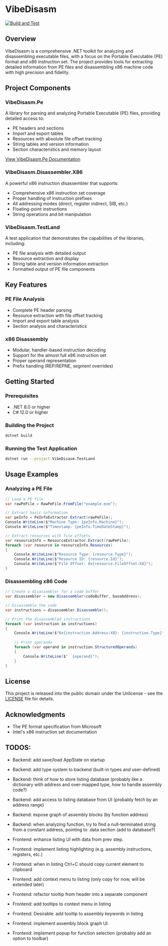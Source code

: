 # VibeDisasm

[![Build and Test](https://github.com/sampletext32/VibeDisasm/actions/workflows/build-and-test.yml/badge.svg)](https://github.com/sampletext32/VibeDisasm/actions/workflows/build-and-test.yml)

## Overview
VibeDisasm is a comprehensive .NET toolkit for analyzing and disassembling executable files, with a focus on the Portable Executable (PE) format and x86 instruction set. The project provides tools for extracting detailed information from PE files and disassembling x86 machine code with high precision and fidelity.

## Project Components

### VibeDisasm.Pe
A library for parsing and analyzing Portable Executable (PE) files, providing detailed access to:

- PE headers and sections
- Import and export tables
- Resources with absolute file offset tracking
- String tables and version information
- Section characteristics and memory layout

[View VibeDisasm.Pe Documentation](VibeDisasm.Pe/README.md)

### VibeDisasm.Disassembler.X86
A powerful x86 instruction disassembler that supports:

- Comprehensive x86 instruction set coverage
- Proper handling of instruction prefixes
- All addressing modes (direct, register indirect, SIB, etc.)
- Floating-point instructions
- String operations and bit manipulation

### VibeDisasm.TestLand
A test application that demonstrates the capabilities of the libraries, including:

- PE file analysis with detailed output
- Resource extraction and display
- String table and version information extraction
- Formatted output of PE file components

## Key Features

### PE File Analysis
- Complete PE header parsing
- Resource extraction with file offset tracking
- Import and export table analysis
- Section analysis and characteristics

### x86 Disassembly
- Modular, handler-based instruction decoding
- Support for the almost full x86 instruction set
- Proper operand representation
- Prefix handling (REP/REPNE, segment overrides)

## Getting Started

### Prerequisites
- .NET 8.0 or higher
- C# 12.0 or higher

### Building the Project
```bash
dotnet build
```

### Running the Test Application
```bash
dotnet run --project VibeDisasm.TestLand
```

## Usage Examples

### Analyzing a PE File
```csharp
// Load a PE file
var rawPeFile = RawPeFile.FromFile("example.exe");

// Extract basic information
var peInfo = PeInfoExtractor.Extract(rawPeFile);
Console.WriteLine($"Machine Type: {peInfo.Machine}");
Console.WriteLine($"Timestamp: {peInfo.TimeDateStamp}");

// Extract resources with file offsets
var resourceInfo = ResourceExtractor.Extract(rawPeFile);
foreach (var resource in resourceInfo.Resources)
{
    Console.WriteLine($"Resource Type: {resource.Type}");
    Console.WriteLine($"Resource ID: {resource.Id}");
    Console.WriteLine($"File Offset: 0x{resource.FileOffset:X8}");
}
```

### Disassembling x86 Code
```csharp
// Create a disassembler for a code buffer
var disassembler = new Disassembler(codeBuffer, baseAddress);

// Disassemble the code
var instructions = disassembler.Disassemble();

// Print the disassembled instructions
foreach (var instruction in instructions)
{
    Console.WriteLine($"0x{instruction.Address:X8}: {instruction.Type}");
    
    // Print operands
    foreach (var operand in instruction.StructuredOperands)
    {
        Console.WriteLine($"  {operand}");
    }
}
```

## License
This project is released into the public domain under the Unlicense - see the [LICENSE](LICENSE) file for details.

## Acknowledgments
- The PE format specification from Microsoft
- Intel's x86 instruction set documentation


## TODOS:

- Backend: add save/load AppState on startup
- Backend: add type system to backend (built-in types and user-defined)
- Backend: think of how to store listing database (probably like a dictionary with address and over-mapped type, how to handle assembly code?)
- Backend: add access to listing database from UI (probably fetch by an address range)
- Backend: expose graph of assembly blocks (by function address)
- Backend: when analyzing function, try to find a null-terminated string from a constant address, pointing to .data section (add to database?) 

- Frontend: enhance listing UI with data from prev step.
- Frontend: implement listing highlighting (e.g. assembly instructions, registers, etc.)
- Frontend: when in listing Ctrl+C should copy current element to clipboard
- Frontend: add context menu to listing (only copy for now, will be extended later)
- Frontend: refactor tooltip from header into a separate component
- Frontend: add tooltips to context menu in listing
- Frontend: Desirable: add tooltip to assembly keywords in listing
- Frontend: implement assembly block graph UI.
- Frontend: implement popup for function selection (probably add an option to toolbar)

